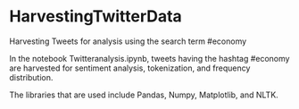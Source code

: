 # HarvestingTwitterData
Harvesting Tweets for analysis using the search term #economy

In the notebook Twitteranalysis.ipynb, tweets having the hashtag #economy are harvested for sentiment analysis, tokenization, and frequency distribution. 

The libraries that are used include Pandas, Numpy, Matplotlib, and NLTK.
